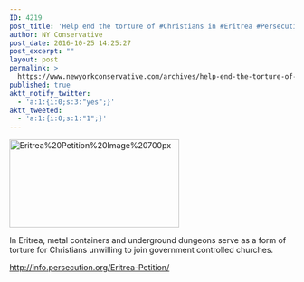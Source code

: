 ```yaml
---
ID: 4219
post_title: 'Help end the torture of #Christians in #Eritrea #Persecution #tcot'
author: NY Conservative
post_date: 2016-10-25 14:25:27
post_excerpt: ""
layout: post
permalink: >
  https://www.newyorkconservative.com/archives/help-end-the-torture-of-christians-in-eritrea-persecution-tcot/
published: true
aktt_notify_twitter:
  - 'a:1:{i:0;s:3:"yes";}'
aktt_tweeted:
  - 'a:1:{i:0;s:1:"1";}'
---
```

<a href="https://www.newyorkconservative.com/wp-content/uploads/2015/08/Eritrea-Petition-Image-700px.jpg"><img class="alignnone size-medium wp-image-3656" src="https://www.newyorkconservative.com/wp-content/uploads/2015/08/Eritrea-Petition-Image-700px-300x156.jpg" alt="Eritrea%20Petition%20Image%20700px" width="300" height="156" /></a>

In Eritrea, metal containers and underground dungeons serve as a form of torture for Christians unwilling to join government controlled churches.

<a href="http://info.persecution.org/Eritrea-Petition/">http://info.persecution.org/Eritrea-Petition/</a>

&nbsp;